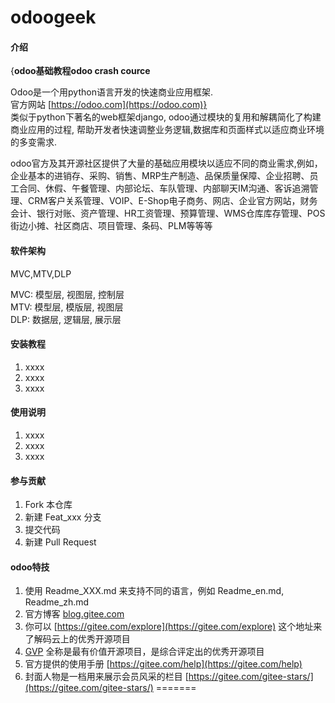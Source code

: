 # odoogeek

#### 介绍
{**odoo基础教程odoo crash cource**

Odoo是一个用python语言开发的快速商业应用框架.  
官方网站 [https://odoo.com](https://odoo.com)}  
类似于python下著名的web框架django, odoo通过模块的复用和解耦简化了构建商业应用的过程,   帮助开发者快速调整业务逻辑,数据库和页面样式以适应商业环境的多变需求.  

odoo官方及其开源社区提供了大量的基础应用模块以适应不同的商业需求,例如，企业基本的进销存、采购、销售、MRP生产制造、品保质量保障、企业招聘、员工合同、休假、午餐管理、内部论坛、车队管理、内部聊天IM沟通、客诉追溯管理、CRM客户关系管理、VOIP、E-Shop电子商务、网店、企业官方网站，财务会计、银行对账、资产管理、HR工资管理、预算管理、WMS仓库库存管理、POS街边小摊、社区商店、项目管理、条码、PLM等等等
 
#### 软件架构
MVC,MTV,DLP

MVC: 模型层, 视图层, 控制层  
MTV: 模型层, 模版层, 视图层  
DLP: 数据层, 逻辑层, 展示层  



#### 安装教程

1. xxxx
2. xxxx
3. xxxx

#### 使用说明

1. xxxx
2. xxxx
3. xxxx

#### 参与贡献

1. Fork 本仓库
2. 新建 Feat_xxx 分支
3. 提交代码
4. 新建 Pull Request


#### odoo特技

1. 使用 Readme\_XXX.md 来支持不同的语言，例如 Readme\_en.md, Readme\_zh.md
2. 官方博客 [blog.gitee.com](https://blog.gitee.com)
3. 你可以 [https://gitee.com/explore](https://gitee.com/explore) 这个地址来了解码云上的优秀开源项目
4. [GVP](https://gitee.com/gvp) 全称是最有价值开源项目，是综合评定出的优秀开源项目
5. 官方提供的使用手册 [https://gitee.com/help](https://gitee.com/help)
6. 封面人物是一档用来展示会员风采的栏目 [https://gitee.com/gitee-stars/](https://gitee.com/gitee-stars/)
=======
